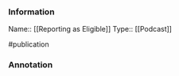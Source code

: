 ### Information

Name:: [[Reporting as Eligible]]
Type:: [[Podcast]]

#publication


### Annotation

